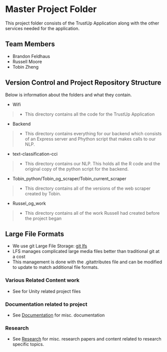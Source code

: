 # Master Project Folder

This project folder consists of the TrustUp Application along with the other services needed for the application.

## Team Members

* []()Brandon Feldhaus
* []()Russell Moore
* []()Tobin Zheng

## Version Control and Project Repository Structure

Below is information about the folders and what they contain.

* []() Wifi
> * This directory contains all the code for the TrustUp Application   
* []() Backend
> * This directory contains everything for our backend which consists of an Express server and Phython script that makes calls to our NLP.
* []() text-classification-cci
> * This directory contains our NLP. This holds all the R code and the original copy of the python script for the backend.
* []() Tobin_python/Tobin_og_scraper/Tobin_current_scraper
> * This directory contains all of the versions of the web scraper created by Tobin.
* []() Russel_og_work
> * This directory contains all of the work Russell had created before the project began



## Large File Formats

* We use git Large File Storage: [git lfs](https://git-lfs.github.com/)
* LFS manages complicated large media files better than traditional git at a cost
* This management is done with the .gitattributes file and can be modified to update to match additional file formats.

### Various Related Content work

* See []() for Unity related project files

### Documentation related to project

* See [Documentation](/Documentation) for misc. documentation

### Research

* See [Research](/Research) for misc. research papers and content related to research specific topics.
